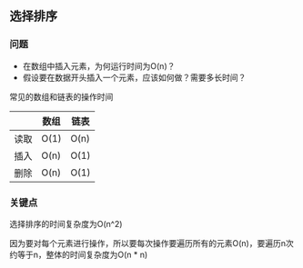 ## 选择排序

### 问题

* 在数组中插入元素，为何运行时间为O(n)？
* 假设要在数据开头插入一个元素，应该如何做？需要多长时间？

常见的数组和链表的操作时间

&nbsp;|数组|链表
----|----|----
读取|O(1)|O(n)
插入|O(n)|O(1)
删除|O(n)|O(1)

### 关键点

选择排序的时间复杂度为O(n^2)

因为要对每个元素进行操作，所以要每次操作要遍历所有的元素O(n)，要遍历n次约等于n，整体的时间复杂度为O(n * n)
